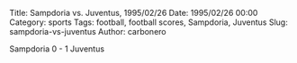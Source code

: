 Title: Sampdoria vs. Juventus, 1995/02/26
Date: 1995/02/26 00:00
Category: sports
Tags: football, football scores, Sampdoria, Juventus
Slug: sampdoria-vs-juventus
Author: carbonero


Sampdoria 0 - 1 Juventus
